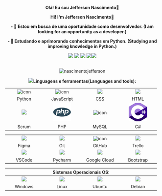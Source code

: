  <div  style="text-align: center;">
   <strong><p align="center">Olá! Eu sou Jefferson Nascimento👋</p></strong>
  <strong><p align="center">Hi! I'm Jefferson Nascimento👋</p></strong>
 </div>
 
 <strong><p align="center">- 🔭 Estou em busca de uma oportunidade como desenvolvedor. (I am looking for an opportunity as a developer.)</p></strong>
 <strong><p align="center">- 🌱 Estudando e aprimorando conhecimentos em Python. (Studying and improving knowledge in Python.)</p></strong>
  
  <div align="center">
            <img src="https://img.icons8.com/fluency/30/000000/star.png" />
            <img src="https://img.icons8.com/fluency/30/000000/star.png" />
            <img src="https://img.icons8.com/fluency/30/000000/star.png" />
            <img src="https://img.icons8.com/fluency/30/000000/star.png" /><img src="https://img.icons8.com/color/30/000000/star--v1.png"/>
 </div><br>
 <p align="center"> <img src="https://komarev.com/ghpvc/?username=nascimentojefferson&label=Profile%20viewers:&color=FE7A16&style=for-the-badge" alt="nascimentojefferson" /> </p>
<div align="center">
  <a href-"https://github.com/nascimentojefferson">
    <img height="180cm" src="https://github-readme-stats.vercel.app/api?
  
</div>
  <h1><p align="center"><strong>Linguagens e ferramentas(Languages and tools):</strong></p></h1>
     
<div align="center">
  <table>
    <thead>
    </thead>
    <tr>
      <td align="center" width=110>  <img src="https://techstack-generator.vercel.app/python-icon.svg" alt="icon" width="65" height="65" /></td>
      <td align="center" width=110>  <img src="https://techstack-generator.vercel.app/js-icon.svg" alt="icon" width="65" height="65" /></td>
      <td align="center" width=110> <img height=60 src="https://cdn.jsdelivr.net/gh/devicons/devicon/icons/css3/css3-original.svg"/></td>
      <td align="center" width=110> <img height=60 src="https://cdn.jsdelivr.net/gh/devicons/devicon/icons/html5/html5-original.svg"/></td>
    </tr>
    <tr> 
      <td align="center" width=110>Python</td>
      <td align="center" width=110>JavaScript</td>
      <td align="center" width=110>CSS</td>
      <td align="center" width=110>HTML</td>
    </tr>
   <tr>
    <td align="center" width=110><img width=60 src="https://user-images.githubusercontent.com/27622683/192119071-da8aff75-02b1-4c6d-8232-507b9454cd49.png"/></td>
    <td align="center" width=110> <img src="https://github.com/Carlos-CGS/Projeto-AssistenteBusca/blob/main/img/php.png" height="60"/></td>
    <td align="center" width=110> <img src="https://techstack-generator.vercel.app/mysql-icon.svg" alt="icon" width="65" height="65" /> </td>
    <td align="center" width=110> <img src="https://github.com/Carlos-CGS/Projeto-AssistenteBusca/blob/main/img/csharp.png" height="60"/></td>
   </tr>
   <tr>
     <td align="center" width=110>Scrum</td>
     <td align="center" width=110>PHP</td>
     <td align="center" width=110>MySQL</td>
     <td align="center" width=110>C#</td>
    
   </tr>
  
  </table>

  <table>
    <thead>
    </thead>
    <tr>
      <td align="center" width=110> <img height=60 src="https://cdn.jsdelivr.net/gh/devicons/devicon/icons/figma/figma-original.svg"/> </td>
      <td align="center" width=110> <img height=60 src="https://cdn.jsdelivr.net/gh/devicons/devicon/icons/git/git-original.svg"/> </td>
      <td align="center" width=110> <img src="https://techstack-generator.vercel.app/github-icon.svg" alt="icon" width="65" height="65" /> </td>
      <td align="center" width=110> <img height=60 src="https://cdn.jsdelivr.net/npm/devicon-2.2@2.2.0/icons/trello/trello-plain.svg"/> </td>
    </tr>
    <tr>
      <td align="center" width=110>Figma</td>
      <td align="center" width=110>Git</td>
      <td align="center" width=110>GitHub</td>
      <td align="center" width=110>Trello</td>
    </tr>
    <tr>
      <td align="center" width=110> <img height=60 src="https://cdn.jsdelivr.net/gh/devicons/devicon/icons/vscode/vscode-original.svg"/> </td>
      <td align="center" width=110> <img height=60 src="https://cdn.jsdelivr.net/gh/devicons/devicon/icons/pycharm/pycharm-original.svg"/> </td>
      <td align="center" width=110> <img height=60 src="https://cdn.jsdelivr.net/gh/devicons/devicon/icons/googlecloud/googlecloud-original.svg"/> </td> 
     <td align="center" width=110> <img height=60 src="https://cdn.jsdelivr.net/gh/devicons/devicon/icons/bootstrap/bootstrap-original.svg"/> </td>
    </tr>
    <tr> 
      <td align="center" width=110>VSCode</td>
      <td align="center" width=110>Pycharm</td>
      <td align="center" width=110>Google Cloud</td>
      <td align="center" width=110>Bootstrap</td>
    </tr>

  
  </table>
  <table>
    <thead>
      <tr>
        <th colspan="7">Sistemas Operacionais OS:</th>
      </tr>
    </thead>
    <tr>
      <td align="center" width=110><img height=60 src="https://cdn.jsdelivr.net/gh/devicons/devicon/icons/windows8/windows8-original.svg"/> </td>
      <td align="center" width=110> <img height=60 src="https://cdn.jsdelivr.net/gh/devicons/devicon/icons/linux/linux-original.svg"/> </td>
      <td align="center" width=110> <img height=60 src="https://cdn.jsdelivr.net/gh/devicons/devicon/icons/ubuntu/ubuntu-plain.svg"/> </td>
      <td align="center" width=110> <img height=60 src="https://cdn.jsdelivr.net/gh/devicons/devicon/icons/debian/debian-plain.svg"/> </td>
    <tr> 
      <td align="center" width=110>Windows</td>
      <td align="center" width=110>Linux</td>
      <td align="center" width=110>Ubuntu</td>
      <td align="center" width=110>Debian</td>
    </tr>
  </table>
</div>

 </div>

